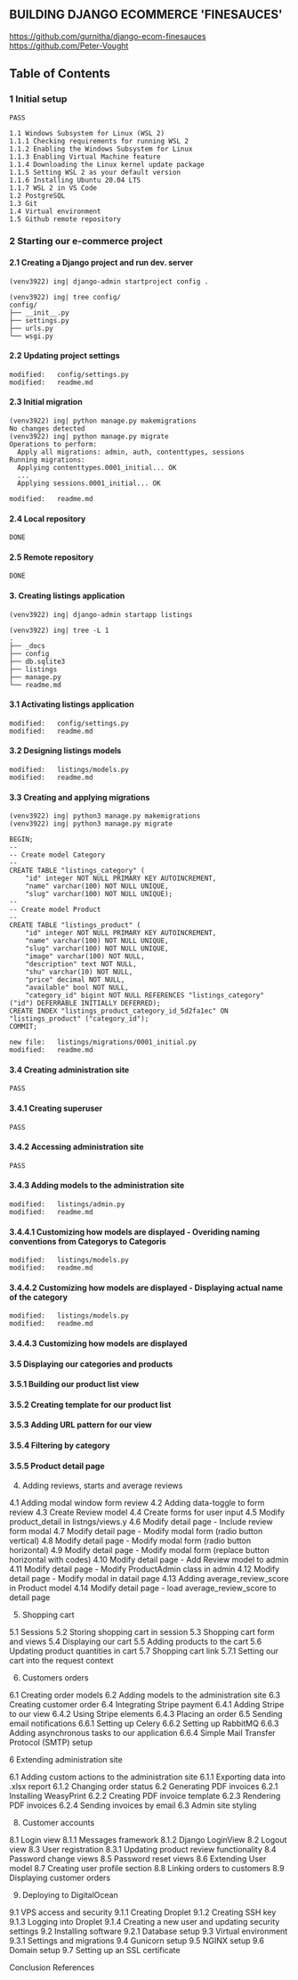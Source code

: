 ## BUILDING DJANGO ECOMMERCE 'FINESAUCES'

https://github.com/gurnitha/django-ecom-finesauces
https://github.com/Peter-Vought

## Table of Contents

### 1 Initial setup

	PASS

	1.1 Windows Subsystem for Linux (WSL 2)
	1.1.1 Checking requirements for running WSL 2
	1.1.2 Enabling the Windows Subsystem for Linux
	1.1.3 Enabling Virtual Machine feature
	1.1.4 Downloading the Linux kernel update package
	1.1.5 Setting WSL 2 as your default version
	1.1.6 Installing Ubuntu 20.04 LTS
	1.1.7 WSL 2 in VS Code
	1.2 PostgreSQL
	1.3 Git
	1.4 Virtual environment
	1.5 Github remote repository

### 2 Starting our e-commerce project

#### 2.1 Creating a Django project and run dev. server

	(venv3922) ing| django-admin startproject config .

	(venv3922) ing| tree config/
	config/
	├── __init__.py
	├── settings.py
	├── urls.py
	└── wsgi.py

#### 2.2 Updating project settings

	modified:   config/settings.py
	modified:   readme.md

#### 2.3 Initial migration

	(venv3922) ing| python manage.py makemigrations
	No changes detected
	(venv3922) ing| python manage.py migrate
	Operations to perform:
	  Apply all migrations: admin, auth, contenttypes, sessions
	Running migrations:
	  Applying contenttypes.0001_initial... OK
	  ...
	  Applying sessions.0001_initial... OK

	modified:   readme.md

#### 2.4 Local repository

	DONE

#### 2.5 Remote repository

	DONE

#### 3. Creating listings application

	(venv3922) ing| django-admin startapp listings

	(venv3922) ing| tree -L 1
	.
	├── _docs
	├── config
	├── db.sqlite3
	├── listings
	├── manage.py
	└── readme.md

#### 3.1 Activating listings application

	modified:   config/settings.py
	modified:   readme.md

#### 3.2 Designing listings models

	modified:   listings/models.py
	modified:   readme.md

#### 3.3 Creating and applying migrations

	(venv3922) ing| python3 manage.py makemigrations
	(venv3922) ing| python3 manage.py migrate

	BEGIN;
	--
	-- Create model Category
	--
	CREATE TABLE "listings_category" (
		"id" integer NOT NULL PRIMARY KEY AUTOINCREMENT, 
		"name" varchar(100) NOT NULL UNIQUE, 
		"slug" varchar(100) NOT NULL UNIQUE);
	--
	-- Create model Product
	--
	CREATE TABLE "listings_product" (
		"id" integer NOT NULL PRIMARY KEY AUTOINCREMENT, 
		"name" varchar(100) NOT NULL UNIQUE, 
		"slug" varchar(100) NOT NULL UNIQUE, 
		"image" varchar(100) NOT NULL, 
		"description" text NOT NULL, 
		"shu" varchar(10) NOT NULL, 
		"price" decimal NOT NULL, 
		"available" bool NOT NULL,
		"category_id" bigint NOT NULL REFERENCES "listings_category" ("id") DEFERRABLE INITIALLY DEFERRED);
	CREATE INDEX "listings_product_category_id_5d2fa1ec" ON "listings_product" ("category_id");
	COMMIT;

	new file:   listings/migrations/0001_initial.py
	modified:   readme.md

#### 3.4 Creating administration site
	
	PASS

#### 3.4.1 Creating superuser

	PASS

#### 3.4.2 Accessing administration site

	PASS

#### 3.4.3 Adding models to the administration site

	modified:   listings/admin.py
	modified:   readme.md

#### 3.4.4.1 Customizing how models are displayed - Overiding naming conventions from Categorys to Categoris

	modified:   listings/models.py
	modified:   readme.md


#### 3.4.4.2 Customizing how models are displayed - Displaying actual name of the category

	modified:   listings/models.py
	modified:   readme.md

#### 3.4.4.3 Customizing how models are displayed

#### 3.5 Displaying our categories and products
#### 3.5.1 Building our product list view
#### 3.5.2 Creating template for our product list
#### 3.5.3 Adding URL pattern for our view
#### 3.5.4 Filtering by category
#### 3.5.5 Product detail page

4. Adding reviews, starts and average reviews

4.1 Adding modal window form review
4.2 Adding data-toggle to form review
4.3 Create Review model
4.4 Create forms for user input
4.5 Modify product_detail in listngs/views.y
4.6 Modify detail page - Include review form modal
4.7 Modify detail page - Modify modal form (radio button vertical)
4.8 Modify detail page - Modify modal form (radio button horizontal)
4.9 Modify detail page - Modify modal form (replace button horizontal with codes)
4.10 Modify detail page - Add Review model to admin
4.11 Modify detail page - Modify ProductAdmin class in admin
4.12 Modify detail page - Modify modal in datail page
4.13 Adding average_review_score in Product model
4.14 Modify detail page - load average_review_score to detail page

5. Shopping cart

5.1 Sessions
5.2 Storing shopping cart in session
5.3 Shopping cart form and views
5.4 Displaying our cart
5.5 Adding products to the cart
5.6 Updating product quantities in cart
5.7 Shopping cart link
5.7.1 Setting our cart into the request context

6. Customers orders

6.1 Creating order models
6.2 Adding models to the administration site
6.3 Creating customer order
6.4 Integrating Stripe payment
6.4.1 Adding Stripe to our view
6.4.2 Using Stripe elements
6.4.3 Placing an order
6.5 Sending email notifications
6.6.1 Setting up Celery
6.6.2 Setting up RabbitMQ
6.6.3 Adding asynchronous tasks to our application
6.6.4 Simple Mail Transfer Protocol (SMTP) setup

6 Extending administration site

6.1 Adding custom actions to the administration site
6.1.1 Exporting data into .xlsx report
6.1.2 Changing order status
6.2 Generating PDF invoices
6.2.1 Installing WeasyPrint
6.2.2 Creating PDF invoice template
6.2.3 Rendering PDF invoices
6.2.4 Sending invoices by email
6.3 Admin site styling

8. Customer accounts

8.1 Login view
8.1.1 Messages framework
8.1.2 Django LoginView
8.2 Logout view
8.3 User registration
8.3.1 Updating product review functionality
8.4 Password change views
8.5 Password reset views
8.6 Extending User model
8.7 Creating user profile section
8.8 Linking orders to customers
8.9 Displaying customer orders

9. Deploying to DigitalOcean

9.1 VPS access and security
9.1.1 Creating Droplet
9.1.2 Creating SSH key
9.1.3 Logging into Droplet
9.1.4 Creating a new user and updating security settings
9.2 Installing software
9.2.1 Database setup
9.3 Virtual environment
9.3.1 Settings and migrations
9.4 Gunicorn setup
9.5 NGINX setup
9.6 Domain setup
9.7 Setting up an SSL certificate

Conclusion
References 


